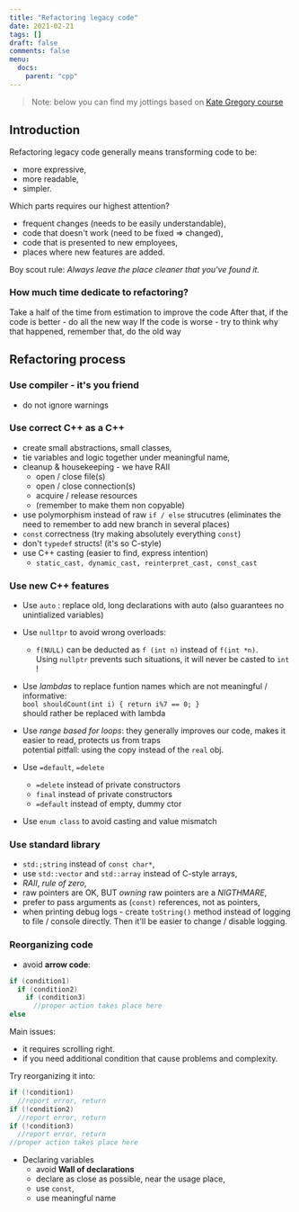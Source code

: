 ```yaml
---
title: "Refactoring legacy code"
date: 2021-02-21
tags: []
draft: false
comments: false
menu:
  docs:
    parent: "cpp"
---
```


> Note: below you can find my jottings based on [Kate Gregory course](https://www.pluralsight.com/courses/cpp-updating-legacy-code)

## Introduction

Refactoring legacy code generally means transforming code to be:
- more expressive,
- more readable,
- simpler.

Which parts requires our highest attention?
- frequent changes (needs to be easily understandable),
- code that doesn't work (need to be fixed => changed),
- code that is presented to new employees,
- places where new features are added.

Boy scout rule: *Always leave the place cleaner that you've found it.*

### How much time dedicate to refactoring?
Take a half of the time from estimation to improve the code
After that, if the code is better - do all the new way
If the code is worse - try to think why that happened, remember that, do the old way

## Refactoring process

### Use compiler - it's you friend
- do not ignore warnings

### Use correct C++ as a C++
- create small abstractions, small classes, 
- tie variables and logic together under meaningful name,
- cleanup & housekeeping - we have RAII
  - open / close file(s)
  - open / close connection(s)
  - acquire / release resources
  - (remember to make them non copyable)
- use polymorphism instead of raw `if / else` strucutres (eliminates the need to remember to add new branch in several places)
- `const` correctness (try making absolutely everything `const`)
- don't `typedef` structs! (it's so C-style)
- use C++ casting (easier to find, express intention)
  - `static_cast, dynamic_cast, reinterpret_cast, const_cast`
 
### Use new C++ features

- Use `auto` : replace old, long declarations with auto (also guarantees no unintialized variables)
- Use `nulltpr` to avoid wrong overloads:
	- `f(NULL)` can be deducted as `f (int n)`  instead of  `f(int *n)`.    
	Using `nullptr` prevents such situations, it will never be casted to `int` !

- Use *lambdas* to replace funtion names which are not meaningful / informative:    
	`bool shouldCount(int i) { return i%7 == 0; }`    
	should rather be replaced with lambda

- Use *range based for loops*: they generally improves our code, makes it easier to read, protects us from traps    
	potential pitfall: using the copy instead of the `real` obj.

- Use  `=default`, `=delete` 
	- `=delete` instead of private constructors
	- `final` instead of private constructors
	- `=default` instead of empty, dummy ctor

- Use `enum class` to avoid casting and value mismatch

### Use standard library

- `std:;string` instead of `const char*`,
- use `std::vector` and `std::array` instead of C-style arrays,
- *RAII*, *rule of zero*,
- raw pointers are OK, BUT *owning* raw pointers are a *NIGTHMARE*,
- prefer to pass arguments as (`const)` references, not as pointers,
- when printing debug logs - create `toString()` method instead of logging to file / console directly. Then it'll be easier to change / disable logging.

### Reorganizing code
- avoid **arrow code**: 
   
``` cpp
if (condition1)
  if (condition2)
    if (condition3)
	  //proper action takes place here
else
```
Main issues:
- it requires scrolling right. 
- if you need additional condition that cause problems and complexity.

Try reorganizing it into: 

``` cpp
if (!condition1)
  //report error, return
if (!condition2) 
  //report error, return
if (!condition3) 
  //report error, return
//proper action takes place here
```

- Declaring variables
  - avoid **Wall of declarations** 
  - declare as close as possible, near the usage place, 
  - use `const`, 
  - use meaningful name
